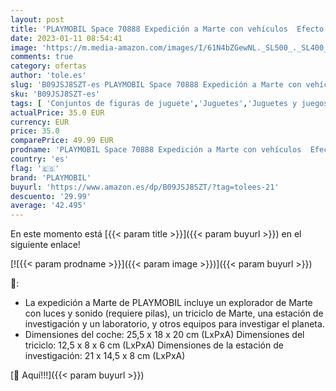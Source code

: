 ```yaml
---
layout: post
title: 'PLAYMOBIL Space 70888 Expedición a Marte con vehículos  Efecto de luz y Sonido  Juguetes para niños a Partir de 6 años'
date: 2023-01-11 08:54:41
image: 'https://m.media-amazon.com/images/I/61N4bZGewNL._SL500_._SL400_.jpg'
comments: true
category: ofertas
author: 'tole.es'
slug: 'B09JSJ8SZT-es PLAYMOBIL Space 70888 Expedición a Marte con vehículos...'
sku: 'B09JSJ8SZT-es'
tags: [ 'Conjuntos de figuras de juguete','Juguetes','Juguetes y juegos','Muñecos y figuras','playmobil','🇪🇸', ]
actualPrice: 35.0 EUR
currency: EUR
price: 35.0
comparePrice: 49.99 EUR
prodname: 'PLAYMOBIL Space 70888 Expedición a Marte con vehículos  Efecto de luz y Sonido  Juguetes para niños a Partir de 6 años'
country: 'es'
flag: '🇪🇸'
brand: 'PLAYMOBIL'
buyurl: 'https://www.amazon.es/dp/B09JSJ8SZT/?tag=tolees-21'
descuento: '29.99'
average: '42.495'
---
```


En este momento está [{{< param title >}}]({{< param buyurl >}}) en el siguiente enlace!

[![{{< param prodname >}}]({{< param image >}})]({{< param buyurl >}})

🔎:

- La expedición a Marte de PLAYMOBIL incluye un explorador de Marte con luces y sonido (requiere pilas), un triciclo de Marte, una estación de investigación y un laboratorio, y otros equipos para investigar el planeta.
- Dimensiones del coche: 25,5 x 18 x 20 cm (LxPxA) Dimensiones del triciclo: 12,5 x 8 x 6 cm (LxPxA) Dimensiones de la estación de investigación: 21 x 14,5 x 8 cm (LxPxA)

[🛒 Aquí!!!]({{< param buyurl >}})
